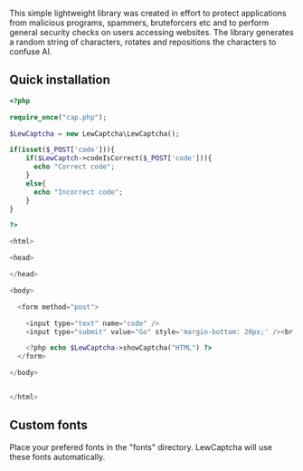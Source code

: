 This simple lightweight library was created in effort to protect applications from malicious programs, spammers, bruteforcers etc and to perform general security checks on users accessing websites. The library generates a random string of characters, rotates and repositions the characters to confuse AI.

## Quick installation
```php
<?php

require_once("cap.php");

$LewCaptcha = new LewCaptcha\LewCaptcha();

if(isset($_POST['code'])){
    if($LewCaptch->codeIsCorrect($_POST['code'])){
      echo "Correct code";
    }
    else{
      echo "Incorrect code";
    }
}

?>

<html>

<head>

</head>

<body>

  <form method="post">

    <input type="text" name="code" />
    <input type="submit" value="Go" style='margin-bottom: 20px;' /><br />

    <?php echo $LewCaptcha->showCaptcha("HTML") ?>
  </form>

</body>


</html>
```

## Custom fonts
Place your prefered fonts in the "fonts" directory. LewCaptcha will use these fonts automatically. 
